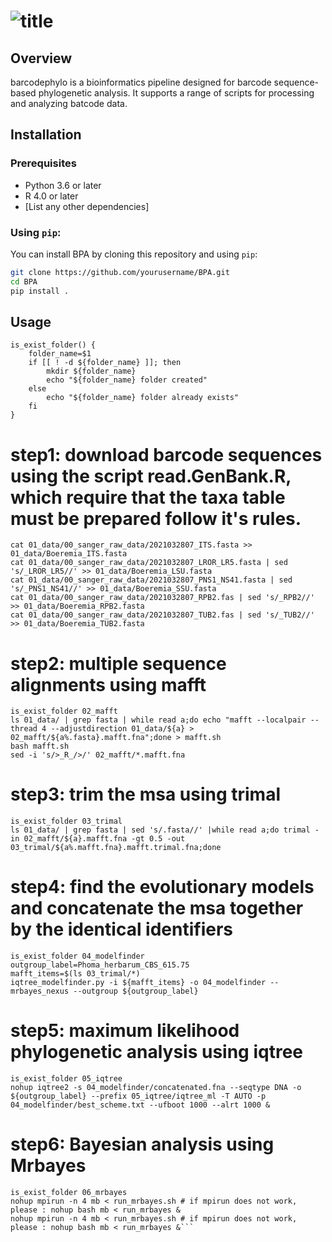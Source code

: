 # ![title](images/title.png)

## Overview

barcodephylo is a bioinformatics pipeline designed for barcode sequence-based phylogenetic analysis. It supports a range of scripts for processing and analyzing batcode data.


## Installation

### Prerequisites

- Python 3.6 or later
- R 4.0 or later
- [List any other dependencies]

### Using `pip`:

You can install BPA by cloning this repository and using `pip`:

```bash
git clone https://github.com/yourusername/BPA.git
cd BPA
pip install .
```

## Usage

```# define function to check whether the folder exists
is_exist_folder() {
    folder_name=$1
    if [[ ! -d ${folder_name} ]]; then
        mkdir ${folder_name}
        echo "${folder_name} folder created"
    else
        echo "${folder_name} folder already exists"
    fi
}
```

# step1: download barcode sequences using the script read.GenBank.R, which require that the taxa table must be prepared follow it's rules.
```
cat 01_data/00_sanger_raw_data/2021032807_ITS.fasta >> 01_data/Boeremia_ITS.fasta
cat 01_data/00_sanger_raw_data/2021032807_LROR_LR5.fasta | sed 's/_LROR_LR5//' >> 01_data/Boeremia_LSU.fasta
cat 01_data/00_sanger_raw_data/2021032807_PNS1_NS41.fasta | sed 's/_PNS1_NS41//' >> 01_data/Boeremia_SSU.fasta
cat 01_data/00_sanger_raw_data/2021032807_RPB2.fas | sed 's/_RPB2//' >> 01_data/Boeremia_RPB2.fasta
cat 01_data/00_sanger_raw_data/2021032807_TUB2.fas | sed 's/_TUB2//' >> 01_data/Boeremia_TUB2.fasta
```

# step2: multiple sequence alignments using mafft
```
is_exist_folder 02_mafft
ls 01_data/ | grep fasta | while read a;do echo "mafft --localpair --thread 4 --adjustdirection 01_data/${a} > 02_mafft/${a%.fasta}.mafft.fna";done > mafft.sh
bash mafft.sh
sed -i 's/>_R_/>/' 02_mafft/*.mafft.fna
```

# step3: trim the msa using trimal
```
is_exist_folder 03_trimal
ls 01_data/ | grep fasta | sed 's/.fasta//' |while read a;do trimal -in 02_mafft/${a}.mafft.fna -gt 0.5 -out 03_trimal/${a%.mafft.fna}.mafft.trimal.fna;done
```

# step4: find the evolutionary models and concatenate the msa together by the identical identifiers
```
is_exist_folder 04_modelfinder
outgroup_label=Phoma_herbarum_CBS_615.75
mafft_items=$(ls 03_trimal/*)
iqtree_modelfinder.py -i ${mafft_items} -o 04_modelfinder --mrbayes_nexus --outgroup ${outgroup_label}
```

# step5: maximum likelihood phylogenetic analysis using iqtree
```
is_exist_folder 05_iqtree
nohup iqtree2 -s 04_modelfinder/concatenated.fna --seqtype DNA -o ${outgroup_label} --prefix 05_iqtree/iqtree_ml -T AUTO -p 04_modelfinder/best_scheme.txt --ufboot 1000 --alrt 1000 &
```

# step6: Bayesian analysis using Mrbayes
```
is_exist_folder 06_mrbayes
nohup mpirun -n 4 mb < run_mrbayes.sh # if mpirun does not work, please : nohup bash mb < run_mrbayes &
nohup mpirun -n 4 mb < run_mrbayes.sh # if mpirun does not work, please : nohup bash mb < run_mrbayes &```
```

